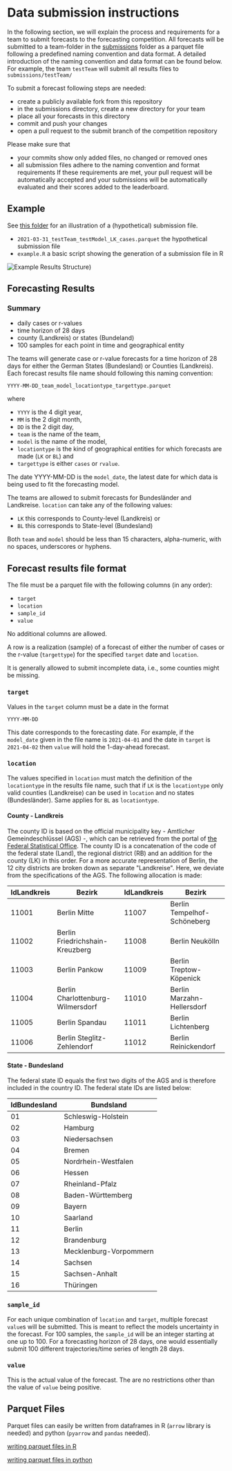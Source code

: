 # Data submission instructions

In the following section, we will explain the process and requirements for a team to submit forecasts to the forecasting competition.
All forecasts will be submitted to a team-folder in the [submissions](./) folder as a parquet file following a predefined naming convention and data format. A detailed introduction of the naming convention and data format can be found below. For example, the team `testTeam` will submit all results files to `submissions/testTeam/`

To submit a forecast following steps are needed:
* create a publicly available fork from this repository
* in the submissions directory, create a new directory for your team
* place all your forecasts in this directory
* commit and push your changes
* open a pull request to the submit branch of the competition repository


Please make sure that
* your commits show only added files, no changed or removed ones
* all submission files adhere to the naming convention and format requirements
If these requirements are met, your pull request will be automatically accepted and your submissions will be automatically evaluated and their scores added to the leaderboard.


## Example

See [this folder](https://github.com/rki-daki-fws/forecast-competition/blob/main/examples) for an illustration of a (hypothetical) submission file. 
- `2021-03-31_testTeam_testModel_LK_cases.parquet` the hypothetical submission file
- `example.R`  a basic script showing the generation of a submission file in R


![Example Results Structure](https://github.com/rki-daki-fws/forecast-competition/blob/main/examples/example.PNG))


## Forecasting Results

### Summary

- daily cases or r-values
- time horizon of 28 days
- county (Landkreis) or states (Bundeland)
- 100 samples for each point in time and geographical entity

The teams will generate case or r-value forecasts for a time horizon of 28 days for either the German States (Bundesland) or Counties (Landkreis).  
Each forecast results file name should following this naming convention:

    YYYY-MM-DD_team_model_locationtype_targettype.parquet
    
where

- `YYYY` is the 4 digit year, 
- `MM` is the 2 digit month,
- `DD` is the 2 digit day,
- `team` is the name of the team, 
- `model` is the name of the model,
- `locationtype` is the kind of geographical entities for which forecasts are made (`LK` or `BL`) and
- `targettype` is either `cases` or `rvalue`. 

The date YYYY-MM-DD is the `model_date`, the latest date for which data is being used to fit the forecasting model. 

The teams are allowed to submit forecasts for Bundesländer and Landkreise. `location` can take any of the following values:

- `LK` this corresponds to County-level (Landkreis) or
- `BL` this corresponds to State-level (Bundesland)
 

Both `team` and `model` should be less than 15 characters, 
alpha-numeric, with no spaces, underscores or hyphens.


## Forecast results file format

The file must be a parquet file with the following columns (in any order):

- `target`
- `location`
- `sample_id`
- `value`

No additional columns are allowed.

A row is a realization (sample) of a forecast of either the number of cases or the r-value (`targettype`) for the specified `target` date and `location`.  

It is generally allowed to submit incomplete data, i.e., some counties might be missing.

### `target`

Values in the `target` column must be a date in the format

    YYYY-MM-DD

This date corresponds to the forecasting date. For example, if the `model_date` given in the file name is `2021-04-01` and the date in `target` is `2021-04-02` then `value` will hold the 1-day-ahead forecast.

### `location`

The values specified in `location` must match the definition of the `locationtype` in the results file name, such that if `LK` is the `locationtype` only valid counties (Landkreise) can be used in `location` and no states (Bundesländer). Same applies for `BL` as `locationtype`. 

#### County - Landkreis
The county ID is based on the official municipality key - Amtlicher Gemeindeschlüssel (AGS) -, which can be retrieved from the portal of [the Federal Statistical Office](https://www.destatis.de/DE/Themen/Laender-Regionen/Regionales/Gemeindeverzeichnis/Administrativ/Archiv/GVAuszugQ/AuszugGV2QAktuell.html). The county ID is a concatenation of the code of the federal state (Land), the regional district (RB) and an addition for the county (LK) in this order. For a more accurate representation of Berlin, the 12 city districts are broken down as separate "Landkreise". Here, we deviate from the specifications of the AGS. The following allocation is made:

| IdLandkreis | Bezirk | IdLandkreis | Bezirk |  
| ----------- | ------ | ----------- | ------ |  
|11001 | Berlin Mitte | 11007 | Berlin Tempelhof-Schöneberg |  
|11002 | Berlin Friedrichshain-Kreuzberg | 11008 | Berlin Neukölln |  
|11003 | Berlin Pankow | 11009 | Berlin Treptow-Köpenick |  
|11004 | Berlin Charlottenburg-Wilmersdorf| 11010 | Berlin Marzahn-Hellersdorf |  
|11005 | Berlin Spandau | 11011 | Berlin Lichtenberg |  
|11006 | Berlin Steglitz-Zehlendorf | 11012 | Berlin Reinickendorf|  

#### State - Bundesland

The federal state ID equals the first two digits of the AGS and is therefore included in the country ID. The federal state IDs are listed below:

| IdBundesland | Bundsland |  
| ----------- | ------ |   
| 01 |  Schleswig-Holstein |
| 02 |  Hamburg |
| 03 |  Niedersachsen |
| 04 |  Bremen |
| 05 |  Nordrhein-Westfalen |
| 06 |  Hessen |
| 07 |  Rheinland-Pfalz |
| 08 | Baden-Württemberg |
| 09 | Bayern |
| 10 | Saarland |
| 11 | Berlin |
| 12 | Brandenburg |
| 13 | Mecklenburg-Vorpommern |
| 14 | Sachsen |
| 15 | Sachsen-Anhalt |
| 16 | Thüringen |

### `sample_id`

For each unique combination of `location` and `target`, multiple forecast `value`s will be submitted. This is meant to reflect the models uncertainty in the forecast. For 100 samples, the `sample_id` will be an integer starting at one up to 100. For a forecasting horizon of 28 days, one would essentially submit 100 different trajectories/time series of length 28 days.

### `value`

This is the actual value of the forecast. The are no restrictions other than the value of `value` being positive. 

## Parquet Files

Parquet files can easily be written from dataframes in R (`arrow` library is needed) and python (`pyarrow` and `pandas` needed). 

[writing parquet files in R](https://arrow.apache.org/docs/r/reference/write_parquet.html)

[writing parquet files in python](https://pandas.pydata.org/pandas-docs/version/1.1/reference/api/pandas.DataFrame.to_parquet.html)
